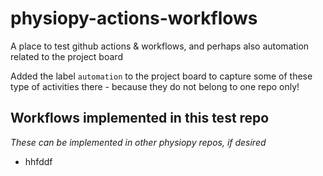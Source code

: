 # physiopy-actions-workflows
A place to test github actions & workflows, and perhaps also automation related to the project board 

Added the label `automation` to the project board to capture some of these type of activities there - because they do not belong to one repo only!

## Workflows implemented in this test repo

*These can be implemented in other physiopy repos, if desired*

- hhfddf
